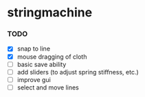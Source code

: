 # stringmachine

### TODO

- [x] snap to line
- [x] mouse dragging of cloth
- [ ] basic save ability
- [ ] add sliders (to adjust spring stiffness, etc.)
- [ ] improve gui
- [ ] select and move lines